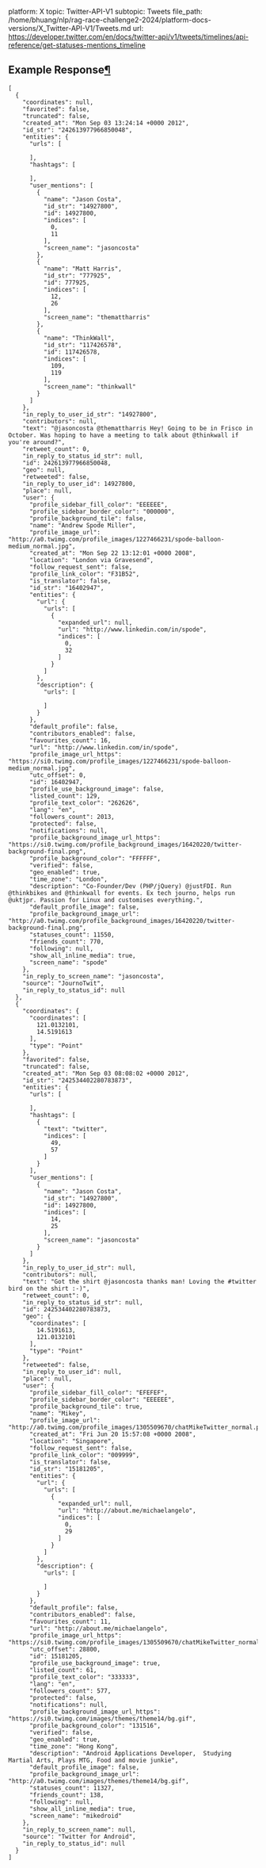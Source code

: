 platform: X
topic: Twitter-API-V1
subtopic: Tweets
file_path: /home/bhuang/nlp/rag-race-challenge2-2024/platform-docs-versions/X_Twitter-API-V1/Tweets.md
url: https://developer.twitter.com/en/docs/twitter-api/v1/tweets/timelines/api-reference/get-statuses-mentions_timeline


## Example Response[¶](#example-response "Permalink to this headline")

    [
      {
        "coordinates": null,
        "favorited": false,
        "truncated": false,
        "created_at": "Mon Sep 03 13:24:14 +0000 2012",
        "id_str": "242613977966850048",
        "entities": {
          "urls": [
    
          ],
          "hashtags": [
    
          ],
          "user_mentions": [
            {
              "name": "Jason Costa",
              "id_str": "14927800",
              "id": 14927800,
              "indices": [
                0,
                11
              ],
              "screen_name": "jasoncosta"
            },
            {
              "name": "Matt Harris",
              "id_str": "777925",
              "id": 777925,
              "indices": [
                12,
                26
              ],
              "screen_name": "themattharris"
            },
            {
              "name": "ThinkWall",
              "id_str": "117426578",
              "id": 117426578,
              "indices": [
                109,
                119
              ],
              "screen_name": "thinkwall"
            }
          ]
        },
        "in_reply_to_user_id_str": "14927800",
        "contributors": null,
        "text": "@jasoncosta @themattharris Hey! Going to be in Frisco in October. Was hoping to have a meeting to talk about @thinkwall if you're around?",
        "retweet_count": 0,
        "in_reply_to_status_id_str": null,
        "id": 242613977966850048,
        "geo": null,
        "retweeted": false,
        "in_reply_to_user_id": 14927800,
        "place": null,
        "user": {
          "profile_sidebar_fill_color": "EEEEEE",
          "profile_sidebar_border_color": "000000",
          "profile_background_tile": false,
          "name": "Andrew Spode Miller",
          "profile_image_url": "http://a0.twimg.com/profile_images/1227466231/spode-balloon-medium_normal.jpg",
          "created_at": "Mon Sep 22 13:12:01 +0000 2008",
          "location": "London via Gravesend",
          "follow_request_sent": false,
          "profile_link_color": "F31B52",
          "is_translator": false,
          "id_str": "16402947",
          "entities": {
            "url": {
              "urls": [
                {
                  "expanded_url": null,
                  "url": "http://www.linkedin.com/in/spode",
                  "indices": [
                    0,
                    32
                  ]
                }
              ]
            },
            "description": {
              "urls": [
    
              ]
            }
          },
          "default_profile": false,
          "contributors_enabled": false,
          "favourites_count": 16,
          "url": "http://www.linkedin.com/in/spode",
          "profile_image_url_https": "https://si0.twimg.com/profile_images/1227466231/spode-balloon-medium_normal.jpg",
          "utc_offset": 0,
          "id": 16402947,
          "profile_use_background_image": false,
          "listed_count": 129,
          "profile_text_color": "262626",
          "lang": "en",
          "followers_count": 2013,
          "protected": false,
          "notifications": null,
          "profile_background_image_url_https": "https://si0.twimg.com/profile_background_images/16420220/twitter-background-final.png",
          "profile_background_color": "FFFFFF",
          "verified": false,
          "geo_enabled": true,
          "time_zone": "London",
          "description": "Co-Founder/Dev (PHP/jQuery) @justFDI. Run @thinkbikes and @thinkwall for events. Ex tech journo, helps run @uktjpr. Passion for Linux and customises everything.",
          "default_profile_image": false,
          "profile_background_image_url": "http://a0.twimg.com/profile_background_images/16420220/twitter-background-final.png",
          "statuses_count": 11550,
          "friends_count": 770,
          "following": null,
          "show_all_inline_media": true,
          "screen_name": "spode"
        },
        "in_reply_to_screen_name": "jasoncosta",
        "source": "JournoTwit",
        "in_reply_to_status_id": null
      },
      {
        "coordinates": {
          "coordinates": [
            121.0132101,
            14.5191613
          ],
          "type": "Point"
        },
        "favorited": false,
        "truncated": false,
        "created_at": "Mon Sep 03 08:08:02 +0000 2012",
        "id_str": "242534402280783873",
        "entities": {
          "urls": [
    
          ],
          "hashtags": [
            {
              "text": "twitter",
              "indices": [
                49,
                57
              ]
            }
          ],
          "user_mentions": [
            {
              "name": "Jason Costa",
              "id_str": "14927800",
              "id": 14927800,
              "indices": [
                14,
                25
              ],
              "screen_name": "jasoncosta"
            }
          ]
        },
        "in_reply_to_user_id_str": null,
        "contributors": null,
        "text": "Got the shirt @jasoncosta thanks man! Loving the #twitter bird on the shirt :-)",
        "retweet_count": 0,
        "in_reply_to_status_id_str": null,
        "id": 242534402280783873,
        "geo": {
          "coordinates": [
            14.5191613,
            121.0132101
          ],
          "type": "Point"
        },
        "retweeted": false,
        "in_reply_to_user_id": null,
        "place": null,
        "user": {
          "profile_sidebar_fill_color": "EFEFEF",
          "profile_sidebar_border_color": "EEEEEE",
          "profile_background_tile": true,
          "name": "Mikey",
          "profile_image_url": "http://a0.twimg.com/profile_images/1305509670/chatMikeTwitter_normal.png",
          "created_at": "Fri Jun 20 15:57:08 +0000 2008",
          "location": "Singapore",
          "follow_request_sent": false,
          "profile_link_color": "009999",
          "is_translator": false,
          "id_str": "15181205",
          "entities": {
            "url": {
              "urls": [
                {
                  "expanded_url": null,
                  "url": "http://about.me/michaelangelo",
                  "indices": [
                    0,
                    29
                  ]
                }
              ]
            },
            "description": {
              "urls": [
    
              ]
            }
          },
          "default_profile": false,
          "contributors_enabled": false,
          "favourites_count": 11,
          "url": "http://about.me/michaelangelo",
          "profile_image_url_https": "https://si0.twimg.com/profile_images/1305509670/chatMikeTwitter_normal.png",
          "utc_offset": 28800,
          "id": 15181205,
          "profile_use_background_image": true,
          "listed_count": 61,
          "profile_text_color": "333333",
          "lang": "en",
          "followers_count": 577,
          "protected": false,
          "notifications": null,
          "profile_background_image_url_https": "https://si0.twimg.com/images/themes/theme14/bg.gif",
          "profile_background_color": "131516",
          "verified": false,
          "geo_enabled": true,
          "time_zone": "Hong Kong",
          "description": "Android Applications Developer,  Studying Martial Arts, Plays MTG, Food and movie junkie",
          "default_profile_image": false,
          "profile_background_image_url": "http://a0.twimg.com/images/themes/theme14/bg.gif",
          "statuses_count": 11327,
          "friends_count": 138,
          "following": null,
          "show_all_inline_media": true,
          "screen_name": "mikedroid"
        },
        "in_reply_to_screen_name": null,
        "source": "Twitter for Android",
        "in_reply_to_status_id": null
      }
    ]
